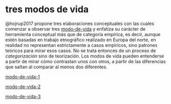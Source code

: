 # tres modos de vida

@hojrup2017 propone tres elaboraciones conceptuales con las cuales comenzar a observar tres [modo-de-vida](modo-de-vida.md) y enfatiza su carácter de herramienta conceptual más que de categoría empírica, es decir, aunque estén basadas en trabajo etnográfico realizado en Europa del norte, en realidad no representan estrictamente a casos empíricos, sino patrones teóricos para mirar esos casos. No se trata entonces de un proceso de *categorización* sino de teorización. Los modos de vida pueden entenderse a partir de mirar cómo contrastan unos con otros, a partir de las diferencias que saltan al comparar al menos dos diferentes.

[modo-de-vida-1](modo-de-vida-1.md)

[modo-de-vida-2](modo-de-vida-2.md)

[modo-de-vida-3](modo-de-vida-3.md)
